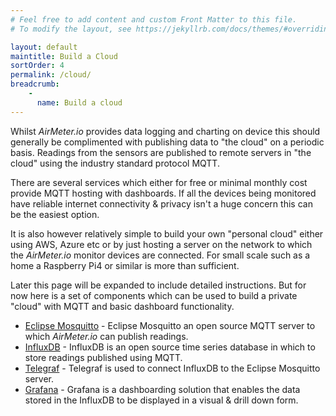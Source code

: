 ```yaml
---
# Feel free to add content and custom Front Matter to this file.
# To modify the layout, see https://jekyllrb.com/docs/themes/#overriding-theme-defaults

layout: default
maintitle: Build a Cloud
sortOrder: 4
permalink: /cloud/
breadcrumb:
    - 
      name: Build a cloud
---
```


Whilst *AirMeter.io* provides data logging and charting on device this should generally be complimented with publishing data to "the cloud" on a periodic basis. Readings from the sensors are published to remote servers in "the cloud" using the industry standard protocol MQTT.

There are several services which either for free or minimal monthly cost provide MQTT hosting with dashboards. If all the devices being monitored have reliable internet connectivity & privacy isn't a huge concern this can be the easiest option.

It is also however relatively simple to build your own "personal cloud" either using AWS, Azure etc or by just hosting a server on the network to which the *AirMeter.io* monitor devices are connected. For small scale such as a home a Raspberry Pi4 or similar is more than sufficient.

Later this page will be expanded to include detailed instructions. But for now here is a set of components which can be used to build a private "cloud" with MQTT and basic dashboard functionality.
- [Eclipse Mosquitto](https://mosquitto.org/) - Eclipse Mosquitto an open source MQTT server to which *AirMeter.io* can publish readings.
- [InfluxDB](https://github.com/influxdata/influxdb) - InfluxDB is an open source time series database in which to store readings published using MQTT.
- [Telegraf](https://github.com/influxdata/telegraf) - Telegraf is used to connect InfluxDB to the Eclipse Mosquitto server.
- [Grafana](https://github.com/grafana/grafana) - Grafana is a dashboarding solution that enables the data stored in the InfluxDB to be displayed in a visual & drill down form.



